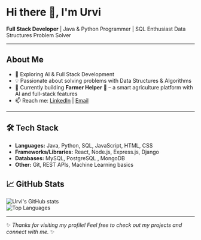 # Hi there 👋, I'm Urvi  

 **Full Stack Developer** |  Java &  Python Programmer |  SQL Enthusiast Data Structures Problem Solver  

---

##  About Me  
- 🌱 Exploring AI & Full Stack Development  
- 💡 Passionate about solving problems with Data Structures & Algorithms  
- 🚀 Currently building **Farmer Helper** 🌾 – a smart agriculture platform with AI and full-stack features  
- 📫 Reach me: [LinkedIn](https://www.linkedin.com/in/YOUR-LINKEDIN) | [Email](mailto:YOUR-EMAIL)  

---

## 🛠️ Tech Stack  
- **Languages:** Java, Python, SQL, JavaScript, HTML, CSS  
- **Frameworks/Libraries:** React, Node.js, Express.js, Django  
- **Databases:** MySQL, PostgreSQL , MongoDB
- **Other:** Git, REST APIs, Machine Learning basics  


## 📈 GitHub Stats  

![Urvi's GitHub stats](https://github-readme-stats.vercel.app/api?username=35-urvi&show_icons=true&theme=radical)  
![Top Languages](https://github-readme-stats.vercel.app/api/top-langs/?username=35-urvi&layout=compact&theme=radical)  

---

✨ *Thanks for visiting my profile! Feel free to check out my projects and connect with me.* ✨  

